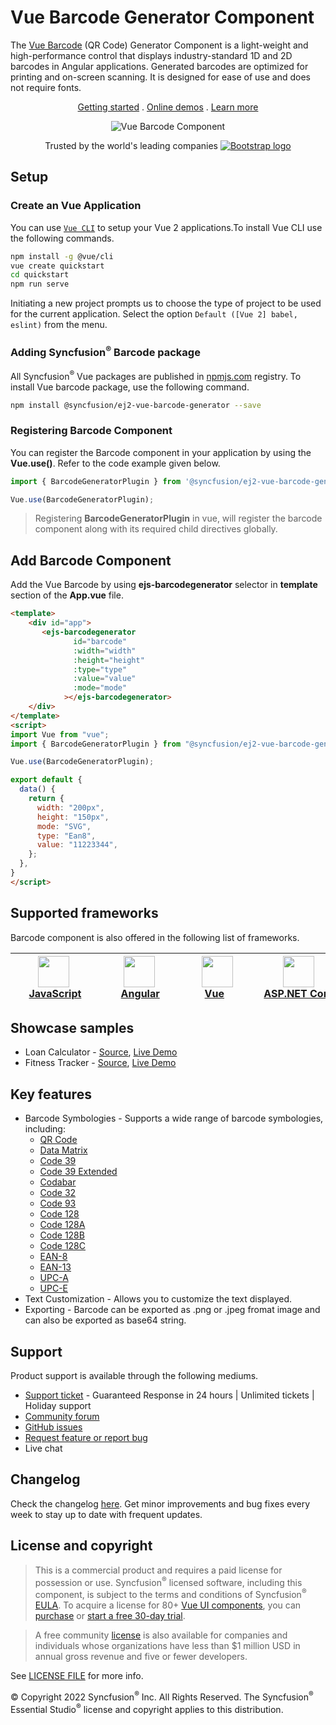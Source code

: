 # Vue Barcode Generator Component

The [Vue Barcode](https://www.syncfusion.com/vue-components/vue-barcode?utm_source=npm&utm_medium=listing&utm_campaign=vue-barcode-npm) (QR Code) Generator Component is a light-weight and high-performance control that displays industry-standard 1D and 2D barcodes in Angular applications. Generated barcodes are optimized for printing and on-screen scanning. It is designed for ease of use and does not require fonts.

<p align="center">
    <a href="https://ej2.syncfusion.com/vue/documentation/barcode/getting-started/?utm_source=npm&utm_medium=listing&utm_campaign=vue-barcode-npm">Getting started</a> . 
    <a href="https://ej2.syncfusion.com/vue/demos/?utm_source=npm&utm_medium=listing&utm_campaign=vue-barcode-npm#/bootstrap5/barcode/ean8">Online demos</a> . 
    <a href="https://www.syncfusion.com/vue-components/vue-barcode?utm_source=npm&utm_medium=listing&utm_campaign=vue-barcode-npm">Learn more</a>
</p>

<p align="center">
	<img src="https://raw.githubusercontent.com/SyncfusionExamples/nuget-img/master/vue/vue-barcode.png" alt="Vue Barcode Component"/>
</p>


<p align="center">
Trusted by the world's leading companies
  <a href="https://www.syncfusion.com">
    <img src="https://raw.githubusercontent.com/SyncfusionExamples/nuget-img/master/syncfusion/syncfusion-trusted-companies.webp" alt="Bootstrap logo">
  </a>
</p>

## Setup

### Create an Vue Application

You can use [`Vue CLI`](https://github.com/vuejs/vue-cli) to setup your Vue 2 applications.To install Vue CLI use the following commands.

```bash
npm install -g @vue/cli
vue create quickstart
cd quickstart
npm run serve
```
Initiating a new project prompts us to choose the type of project to be used for the current application. Select the option `Default ([Vue 2] babel, eslint)` from the menu.

### Adding Syncfusion<sup>®</sup> Barcode package

All Syncfusion<sup>®</sup> Vue packages are published in [npmjs.com](https://www.npmjs.com/~syncfusionorg) registry. To install Vue barcode package, use the following command.

```bash
npm install @syncfusion/ej2-vue-barcode-generator --save
```

### Registering Barcode Component

You can register the Barcode component in your application by using the **Vue.use()**. Refer to the code example given below.

```typescript
import { BarcodeGeneratorPlugin } from '@syncfusion/ej2-vue-barcode-generator';

Vue.use(BarcodeGeneratorPlugin);
```

> Registering **BarcodeGeneratorPlugin** in vue, will register the barcode component along with its required child directives globally.

## Add Barcode Component

Add the Vue Barcode by using **ejs-barcodegenerator** selector in **template** section of the **App.vue** file.

```html
<template>
    <div id="app">
       <ejs-barcodegenerator
              id="barcode"  
              :width="width"
              :height="height"
              :type="type"
              :value="value"
              :mode="mode"
            ></ejs-barcodegenerator>
    </div>
</template>
<script>
import Vue from "vue";
import { BarcodeGeneratorPlugin } from "@syncfusion/ej2-vue-barcode-generator";

Vue.use(BarcodeGeneratorPlugin);

export default {
  data() {
    return {
      width: "200px",
      height: "150px",
      mode: "SVG",
      type: "Ean8",
      value: "11223344",
    };
  },
}
</script>
``` 

## Supported frameworks

Barcode component is also offered in the following list of frameworks.

| [<img src="https://ej2.syncfusion.com/github/images/js.svg" height="50" />](https://www.syncfusion.com/javascript-ui-controls?utm_medium=listing&utm_source=github)<br/>&nbsp;&nbsp;&nbsp;&nbsp;&nbsp;[JavaScript](https://www.syncfusion.com/javascript-ui-controls?utm_medium=listing&utm_source=github)&nbsp;&nbsp;&nbsp;&nbsp; | [<img src="https://ej2.syncfusion.com/github/images/angular-new.svg"  height="50" />](https://www.syncfusion.com/angular-components/?utm_medium=listing&utm_source=github)<br/>&nbsp;&nbsp;&nbsp;&nbsp;&nbsp;&nbsp;&nbsp;[Angular](https://www.syncfusion.com/angular-components/?utm_medium=listing&utm_source=github)&nbsp;&nbsp;&nbsp;&nbsp;&nbsp;&nbsp; | [<img src="https://ej2.syncfusion.com/github/images/vue.svg" height="50" />](https://www.syncfusion.com/vue-ui-components?utm_medium=listing&utm_source=github)<br/>&nbsp;&nbsp;&nbsp;&nbsp;&nbsp;&nbsp;&nbsp;[Vue](https://www.syncfusion.com/vue-ui-components?utm_medium=listing&utm_source=github)&nbsp;&nbsp;&nbsp;&nbsp;&nbsp;&nbsp;&nbsp;&nbsp;&nbsp; | [<img src="https://ej2.syncfusion.com/github/images/netcore.svg" height="50" />](https://www.syncfusion.com/aspnet-core-ui-controls?utm_medium=listing&utm_source=github)<br/>&nbsp;&nbsp;[ASP.NET&nbsp;Core](https://www.syncfusion.com/aspnet-core-ui-controls?utm_medium=listing&utm_source=github)&nbsp;&nbsp; | [<img src="https://ej2.syncfusion.com/github/images/netmvc.svg" height="50" />](https://www.syncfusion.com/aspnet-mvc-ui-controls?utm_medium=listing&utm_source=github)<br/>&nbsp;&nbsp;[ASP.NET&nbsp;MVC](https://www.syncfusion.com/aspnet-mvc-ui-controls?utm_medium=listing&utm_source=github)&nbsp;&nbsp; | 
| :-----: | :-----: | :-----: | :-----: | :-----: |

## Showcase samples

* Loan Calculator - [Source](https://github.com/syncfusion/ej2-showcase-vue-loan-calculator), [Live Demo](https://ej2.syncfusion.com/showcase/vue/loancalculator/?utm_source=npm&utm_medium=listing&utm_campaign=vue-barcode-npm#/default)
* Fitness Tracker - [Source](https://github.com/SyncfusionExamples/showcase-vue-health-tracker-dashboard-demo), [Live Demo](https://ej2.syncfusion.com/showcase/vue/fitness-tracker-app/)

## Key features

* Barcode Symbologies - Supports a wide range of barcode symbologies, including:
	* [QR Code](https://ej2.syncfusion.com/vue/demos/#/bootstrap5/barcode/qrcode.html)
	* [Data Matrix](https://ej2.syncfusion.com/vue/demos/#/bootstrap5/barcode/datamatrix.html)
	* [Code 39](https://ej2.syncfusion.com/vue/demos/#/bootstrap5/barcode/code39.html)
	* [Code 39 Extended](https://ej2.syncfusion.com/vue/demos/#/bootstrap5/barcode/code39Extd.html)
	* [Codabar](https://ej2.syncfusion.com/vue/demos/#/bootstrap5/barcode/codabar.html)
	* [Code 32](https://ej2.syncfusion.com/vue/demos/#/bootstrap5/barcode/code32.html)
	* [Code 93](https://ej2.syncfusion.com/vue/demos/#/bootstrap5/barcode/code93.html)
	* [Code 128](https://ej2.syncfusion.com/vue/demos/#/bootstrap5/barcode/code128.html)
	* [Code 128A](https://ej2.syncfusion.com/vue/demos/#/bootstrap5/barcode/code128A.html)
	* [Code 128B](https://ej2.syncfusion.com/vue/demos/#/bootstrap5/barcode/code128B.html)
	* [Code 128C](https://ej2.syncfusion.com/vue/demos/#/bootstrap5/barcode/code128C.html)
	* [EAN-8](https://ej2.syncfusion.com/vue/demos/#/bootstrap5/barcode/ean8.html)
	* [EAN-13](https://ej2.syncfusion.com/vue/demos/#/bootstrap5/barcode/ean13.html)
	* [UPC-A](https://ej2.syncfusion.com/vue/demos/#/bootstrap5/barcode/upca.html	)
	* [UPC-E](https://ej2.syncfusion.com/vue/demos/#/bootstrap5/barcode/upce.html)
* Text Customization - Allows you to customize the text displayed.
* Exporting - Barcode can be exported as .png or .jpeg fromat image and can also be exported as base64 string.

## Support

Product support is available through the following mediums.

* [Support ticket](https://support.syncfusion.com/support/tickets/create) - Guaranteed Response in 24 hours | Unlimited tickets | Holiday support
* [Community forum](https://www.syncfusion.com/forums/vue-js2?utm_source=npm&utm_medium=listing&utm_campaign=vue-barcode-npm)
* [GitHub issues](https://github.com/syncfusion/ej2-vue-ui-components/issues/new)
* [Request feature or report bug](https://www.syncfusion.com/feedback/vue?utm_source=npm&utm_medium=listing&utm_campaign=vue-barcode-npm)
* Live chat

## Changelog

Check the changelog [here](https://ej2.syncfusion.com/vue/documentation/release-notes). Get minor improvements and bug fixes every week to stay up to date with frequent updates.

## License and copyright

> This is a commercial product and requires a paid license for possession or use. Syncfusion<sup>®</sup> licensed software, including this component, is subject to the terms and conditions of Syncfusion<sup>®</sup> [EULA](https://www.syncfusion.com/eula/es/). To acquire a license for 80+ [Vue UI components](https://www.syncfusion.com/vue-components), you can [purchase](https://www.syncfusion.com/sales/products) or [start a free 30-day trial](https://www.syncfusion.com/account/manage-trials/start-trials).

> A free community [license](https://www.syncfusion.com/products/communitylicense) is also available for companies and individuals whose organizations have less than $1 million USD in annual gross revenue and five or fewer developers.

See [LICENSE FILE](https://github.com/syncfusion/ej2-vue-ui-components/blob/master/license) for more info.

&copy; Copyright 2022 Syncfusion<sup>®</sup> Inc. All Rights Reserved. The Syncfusion<sup>®</sup> Essential Studio<sup>®</sup> license and copyright applies to this distribution.